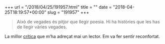 +++
url = "/2018/04/25/191957.html"
title = ""
date = "2018-04-25T18:19:57+00:00"
slug = "191957"
+++

> Això de vegades és pitjor que llegir poesia. Hi ha històries que les has de llegir vàries vegades.

La millor [crítica](/opinions/) que m’ha adreçat mai un lector. Em va fer sentir reconfortat.